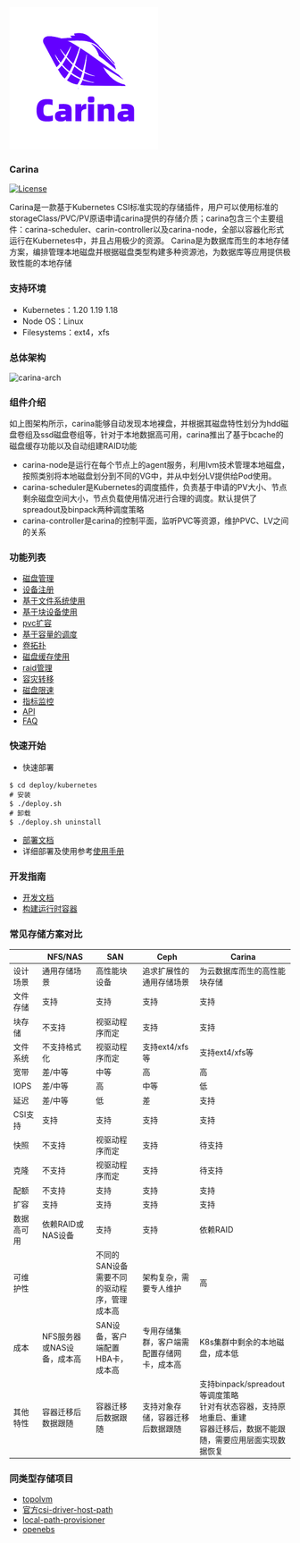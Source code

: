 ![carina](docs/img/carina.png)
### Carina
[![License](https://img.shields.io/badge/License-Apache%202.0-blue.svg)](https://github.com/BoCloud/carina/blob/master/LICENSE)

Carina是一款基于Kubernetes CSI标准实现的存储插件，用户可以使用标准的storageClass/PVC/PV原语申请carina提供的存储介质；carina包含三个主要组件：carina-scheduler、carin-controller以及carina-node，全部以容器化形式运行在Kubernetes中，并且占用极少的资源。
Carina是为数据库而生的本地存储方案，编排管理本地磁盘并根据磁盘类型构建多种资源池，为数据库等应用提供极致性能的本地存储

### 支持环境

- Kubernetes：1.20 1.19 1.18
- Node OS：Linux
- Filesystems：ext4，xfs

### 总体架构

![carina-arch](docs/img/architecture.png)

### 组件介绍

​    如上图架构所示，carina能够自动发现本地裸盘，并根据其磁盘特性划分为hdd磁盘卷组及ssd磁盘卷组等，针对于本地数据高可用，carina推出了基于bcache的磁盘缓存功能以及自动组建RAID功能

- carina-node是运行在每个节点上的agent服务，利用lvm技术管理本地磁盘，按照类别将本地磁盘划分到不同的VG中，并从中划分LV提供给Pod使用。
- carina-scheduler是Kubernetes的调度插件，负责基于申请的PV大小、节点剩余磁盘空间大小，节点负载使用情况进行合理的调度。默认提供了spreadout及binpack两种调度策略
- carina-controller是carina的控制平面，监听PVC等资源，维护PVC、LV之间的关系

### 功能列表

- [磁盘管理](docs/manual/disk-manager.md)
- [设备注册](docs/manual/device-register.md)
- [基于文件系统使用](docs/manual/pvc-xfs.md)
- [基于块设备使用](docs/manual/pvc-device.md)
- [pvc扩容](docs/manual/pvc-expand.md)
- [基于容量的调度](docs/manual/capacity-scheduler.md)
- [卷拓扑](docs/manual/topology.md)
- [磁盘缓存使用](docs/manual/pvc-bcache.md)
- [raid管理](docs/manual/raid-manager.md)
- [容灾转移](docs/manual/failover.md)
- [磁盘限速](docs/manual/disk-speed-limit.md)
- [指标监控](docs/manual/metrics.md)
- [API](docs/manual/api.md)
- [FAQ](docs/manual/FAQ.md)

### 快速开始

- 快速部署
```shell
$ cd deploy/kubernetes
# 安装
$ ./deploy.sh
# 卸载
$ ./deploy.sh uninstall
```
- [部署文档](docs/manual/install.md)
- 详细部署及使用参考[使用手册](docs/user-guide.md)

### 开发指南

- [开发文档](docs/manual/development.md)
- [构建运行时容器](docs/manual/runtime-container.md)

### 常见存储方案对比

|            | NFS/NAS                    | SAN                                         | Ceph                                       | Carina                                                       |
| ---------- | -------------------------- | ------------------------------------------- | ------------------------------------------ | ------------------------------------------------------------ |
| 设计场景   | 通用存储场景               | 高性能块设备                                | 追求扩展性的通用存储场景                   | 为云数据库而生的高性能块存储                                 |
| 文件存储   | 支持                       | 支持                                        | 支持                                       | 支持                                                         |
| 块存储     | 不支持                     | 视驱动程序而定                              | 支持                                       | 支持                                                         |
| 文件系统   | 不支持格式化               | 视驱动程序而定                              | 支持ext4/xfs等                             | 支持ext4/xfs等                                               |
| 宽带       | 差/中等                    | 中等                                        | 高                                         | 高                                                           |
| IOPS       | 差/中等                    | 高                                          | 中等                                       | 低                                                           |
| 延迟       | 差/中等                    | 低                                          | 差                                         | 支持                                                         |
| CSI支持    | 支持                       | 支持                                        | 支持                                       | 支持                                                         |
| 快照       | 不支持                     | 视驱动程序而定                              | 支持                                       | 待支持                                                       |
| 克隆       | 不支持                     | 视驱动程序而定                              | 支持                                       | 待支持                                                       |
| 配额       | 不支持                     | 支持                                        | 支持                                       | 支持                                                         |
| 扩容       | 支持                       | 支持                                        | 支持                                       | 支持                                                         |
| 数据高可用 | 依赖RAID或NAS设备          | 支持                                        | 支持                                       | 依赖RAID                                                     |
| 可维护性   |                            | 不同的SAN设备需要不同的驱动程序，管理成本高 | 架构复杂，需要专人维护                     | 高                                                           |
| 成本       | NFS服务器或NAS设备，成本高 | SAN设备，客户端配置HBA卡，成本高            | 专用存储集群，客户端需配置存储网卡，成本高 | K8s集群中剩余的本地磁盘，成本低                              |
| 其他特性   | 容器迁移后数据跟随         | 容器迁移后数据跟随                          | 支持对象存储，容器迁移后数据跟随           | 支持binpack/spreadout等调度策略<br>针对有状态容器，支持原地重启、重建<br>容器迁移后，数据不能跟随，需要应用层面实现数据恢复 |

### 同类型存储项目

- [topolvm](https://github.com/topolvm/topolvm)
- [官方csi-driver-host-path](https://github.com/kubernetes-csi/csi-driver-host-path)
- [local-path-provisioner](https://github.com/rancher/local-path-provisioner)
- [openebs](https://openebs.io/)